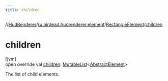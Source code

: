 ```yaml
---
title: children
---
```

//[HudRenderer](../../../index.html)/[ru.airdead.hudrenderer.element](../index.html)/[RectangleElement](index.html)/[children](children.html)



# children



[jvm]\
open override val [children](children.html): [MutableList](https://kotlinlang.org/api/latest/jvm/stdlib/kotlin.collections/-mutable-list/index.html)&lt;[AbstractElement](../-abstract-element/index.html)&gt;



The list of child elements.




